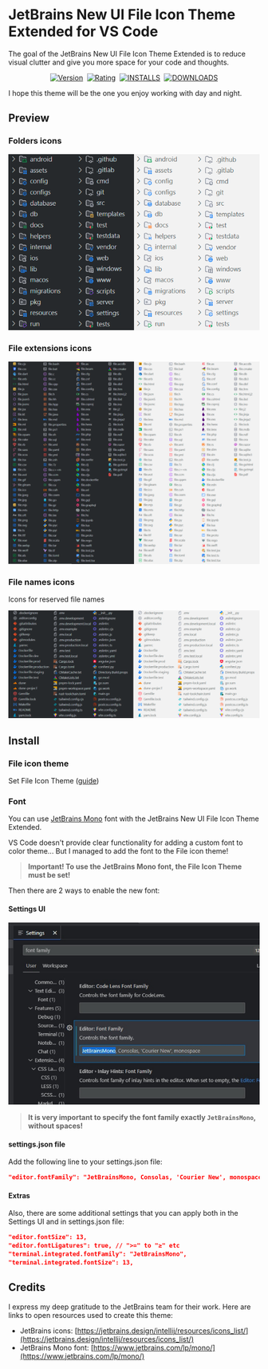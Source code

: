 # JetBrains New UI File Icon Theme Extended for VS Code

The goal of the JetBrains New UI File Icon Theme Extended is to reduce visual clutter and give you more space for your code and thoughts.

<p align="center">
    <a href="https://marketplace.visualstudio.com/items?itemName=fogio.jetbrains-file-icon-theme"><img src="https://img.shields.io/visual-studio-marketplace/v/fogio.jetbrains-file-icon-theme?style=for-the-badge&colorA=555555&colorB=007ec6&label=VERSION" alt="Version"></a>&nbsp;
    <a href="https://marketplace.visualstudio.com/items?itemName=fogio.jetbrains-file-icon-theme"><img src="https://img.shields.io/visual-studio-marketplace/r/fogio.jetbrains-file-icon-theme?style=for-the-badge&colorA=555555&colorB=007ec6&label=RATING" alt="Rating"></a>&nbsp;
    <a href="https://marketplace.visualstudio.com/items?itemName=fogio.jetbrains-file-icon-theme"><img src="https://img.shields.io/visual-studio-marketplace/i/fogio.jetbrains-file-icon-theme?style=for-the-badge&colorA=555555&colorB=007ec6&label=Installs" alt="INSTALLS"></a>&nbsp;
    <a href="https://marketplace.visualstudio.com/items?itemName=fogio.jetbrains-file-icon-theme"><img src="https://img.shields.io/visual-studio-marketplace/d/fogio.jetbrains-file-icon-theme?style=for-the-badge&colorA=555555&colorB=007ec6&label=Downloads" alt="DOWNLOADS"></a>
</p>

I hope this theme will be the one you enjoy working with day and night.

## Preview

### Folders icons

![Preview folders icons](https://raw.githubusercontent.com/fogio-org/vscode-jetbrains-file-icon-theme/refs/heads/master/assets/img/preview_folders.png)

### File extensions icons

![Preview file extensions icons](https://raw.githubusercontent.com/fogio-org/vscode-jetbrains-file-icon-theme/refs/heads/master/assets/img/preview_file_extensions.png)

### File names icons

Icons for reserved file names

![Preview file names icons](https://raw.githubusercontent.com/fogio-org/vscode-jetbrains-file-icon-theme/refs/heads/master/assets/img/preview_file_names.png)

## Install

### File icon theme

Set File Icon Theme ([guide](https://code.visualstudio.com/docs/configure/themes#_file-icon-themes))

### Font

You can use [JetBrains Mono](https://www.jetbrains.com/lp/mono/) font with the JetBrains New UI File Icon Theme Extended.

VS Code doesn't provide clear functionality for adding a custom font to color theme... But I managed to add the font to the File icon theme!

> **Important! To use the JetBrains Mono font, the File Icon Theme must be set!**

Then there are 2 ways to enable the new font:

#### Settings UI

![Change font in settings UI](https://raw.githubusercontent.com/fogio-org/vscode-jetbrains-file-icon-theme/refs/heads/master/assets/img/guide_change_font_settings_ui.jpg)

> **It is very important to specify the font family exactly `JetBrainsMono`, without spaces!**

#### settings.json file

Add the following line to your settings.json file:

```json
"editor.fontFamily": "JetBrainsMono, Consolas, 'Courier New', monospace",
```

#### Extras

Also, there are some additional settings that you can apply both in the Settings UI and in settings.json file:

```json
"editor.fontSize": 13,
"editor.fontLigatures": true, // ">=" to "≥" etc
"terminal.integrated.fontFamily": "JetBrainsMono",
"terminal.integrated.fontSize": 13,
```

## Credits

I express my deep gratitude to the JetBrains team for their work. Here are links to open resources used to create this theme:

- JetBrains icons: [https://jetbrains.design/intellij/resources/icons_list/](https://jetbrains.design/intellij/resources/icons_list/)
- JetBrains Mono font: [https://www.jetbrains.com/lp/mono/](https://www.jetbrains.com/lp/mono/)
